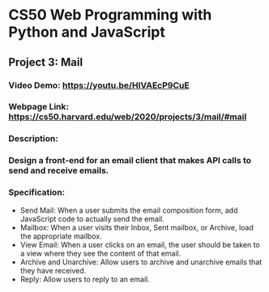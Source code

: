 # CS50 Web Programming with Python and JavaScript
## Project 3: Mail

### Video Demo: https://youtu.be/HIVAEcP9CuE
### Webpage Link: https://cs50.harvard.edu/web/2020/projects/3/mail/#mail

### Description:
### Design a front-end for an email client that makes API calls to send and receive emails.

### Specification:
* Send Mail: When a user submits the email composition form, add JavaScript code to actually send the email.
* Mailbox: When a user visits their Inbox, Sent mailbox, or Archive, load the appropriate mailbox.
* View Email: When a user clicks on an email, the user should be taken to a view where they see the content of that email.
* Archive and Unarchive: Allow users to archive and unarchive emails that they have received.
* Reply: Allow users to reply to an email.
